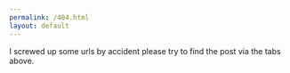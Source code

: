 ```yaml
---
permalink: /404.html
layout: default
---
```

I screwed up some urls by accident please try to find the post via the tabs above.
